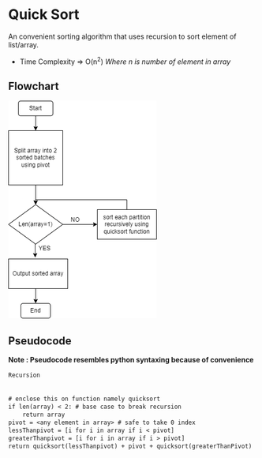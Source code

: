 # Quick Sort

An convenient sorting algorithm that uses recursion to sort element of list/array.

* Time Complexity => O(n<sup>2</sup>) *Where n is number of element in array*

## Flowchart
<!-- picture here -->
![flowchart](https://github.com/saksham-ghimire/software-architectures/blob/main/algorithms/quicksort/QuickSortFlowchart.png)
## Pseudocode
**Note : Pseudocode resembles python syntaxing because of convenience**
```
Recursion


# enclose this on function namely quicksort
if len(array) < 2: # base case to break recursion
	return array
pivot = <any element in array> # safe to take 0 index
lessThanpivot = [i for i in array if i < pivot]
greaterThanpivot = [i for i in array if i > pivot]
return quicksort(lessThanpivot) + pivot + quicksort(greaterThanPivot)
```
